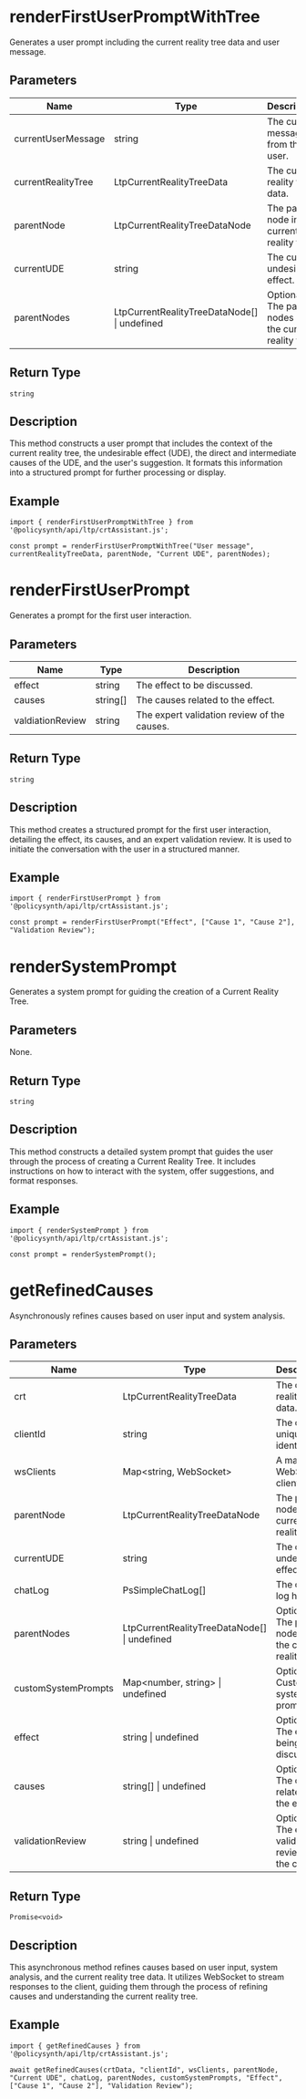 # renderFirstUserPromptWithTree

Generates a user prompt including the current reality tree data and user message.

## Parameters

| Name                | Type                                      | Description |
|---------------------|-------------------------------------------|-------------|
| currentUserMessage  | string                                    | The current message from the user. |
| currentRealityTree  | LtpCurrentRealityTreeData                 | The current reality tree data. |
| parentNode          | LtpCurrentRealityTreeDataNode             | The parent node in the current reality tree. |
| currentUDE          | string                                    | The current undesirable effect. |
| parentNodes         | LtpCurrentRealityTreeDataNode[] \| undefined | Optional. The parent nodes in the current reality tree. |

## Return Type

`string`

## Description

This method constructs a user prompt that includes the context of the current reality tree, the undesirable effect (UDE), the direct and intermediate causes of the UDE, and the user's suggestion. It formats this information into a structured prompt for further processing or display.

## Example

```
import { renderFirstUserPromptWithTree } from '@policysynth/api/ltp/crtAssistant.js';

const prompt = renderFirstUserPromptWithTree("User message", currentRealityTreeData, parentNode, "Current UDE", parentNodes);
```

# renderFirstUserPrompt

Generates a prompt for the first user interaction.

## Parameters

| Name              | Type       | Description |
|-------------------|------------|-------------|
| effect            | string     | The effect to be discussed. |
| causes            | string[]   | The causes related to the effect. |
| valdiationReview  | string     | The expert validation review of the causes. |

## Return Type

`string`

## Description

This method creates a structured prompt for the first user interaction, detailing the effect, its causes, and an expert validation review. It is used to initiate the conversation with the user in a structured manner.

## Example

```
import { renderFirstUserPrompt } from '@policysynth/api/ltp/crtAssistant.js';

const prompt = renderFirstUserPrompt("Effect", ["Cause 1", "Cause 2"], "Validation Review");
```

# renderSystemPrompt

Generates a system prompt for guiding the creation of a Current Reality Tree.

## Parameters

None.

## Return Type

`string`

## Description

This method constructs a detailed system prompt that guides the user through the process of creating a Current Reality Tree. It includes instructions on how to interact with the system, offer suggestions, and format responses.

## Example

```
import { renderSystemPrompt } from '@policysynth/api/ltp/crtAssistant.js';

const prompt = renderSystemPrompt();
```

# getRefinedCauses

Asynchronously refines causes based on user input and system analysis.

## Parameters

| Name                  | Type                                        | Description |
|-----------------------|---------------------------------------------|-------------|
| crt                   | LtpCurrentRealityTreeData                   | The current reality tree data. |
| clientId              | string                                      | The client's unique identifier. |
| wsClients             | Map<string, WebSocket>                      | A map of WebSocket clients. |
| parentNode            | LtpCurrentRealityTreeDataNode               | The parent node in the current reality tree. |
| currentUDE            | string                                      | The current undesirable effect. |
| chatLog               | PsSimpleChatLog[]                           | The chat log history. |
| parentNodes           | LtpCurrentRealityTreeDataNode[] \| undefined | Optional. The parent nodes in the current reality tree. |
| customSystemPrompts   | Map<number, string> \| undefined            | Optional. Custom system prompts. |
| effect                | string \| undefined                         | Optional. The effect being discussed. |
| causes                | string[] \| undefined                       | Optional. The causes related to the effect. |
| validationReview      | string \| undefined                         | Optional. The expert validation review of the causes. |

## Return Type

`Promise<void>`

## Description

This asynchronous method refines causes based on user input, system analysis, and the current reality tree data. It utilizes WebSocket to stream responses to the client, guiding them through the process of refining causes and understanding the current reality tree.

## Example

```
import { getRefinedCauses } from '@policysynth/api/ltp/crtAssistant.js';

await getRefinedCauses(crtData, "clientId", wsClients, parentNode, "Current UDE", chatLog, parentNodes, customSystemPrompts, "Effect", ["Cause 1", "Cause 2"], "Validation Review");
```